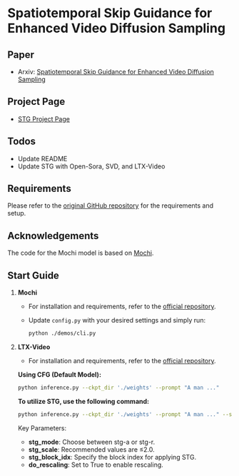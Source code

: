 # Spatiotemporal Skip Guidance for Enhanced Video Diffusion Sampling

## Paper
- Arxiv: [Spatiotemporal Skip Guidance for Enhanced Video Diffusion Sampling](https://arxiv.org/abs/2411.18664)

## Project Page
- [STG Project Page](https://junhahyung.github.io/STGuidance)

## Todos
- Update README
- Update STG with Open-Sora, SVD, and LTX-Video

## Requirements
Please refer to the [original GitHub repository](https://github.com/genmoai/mochi?tab=readme-ov-file) for the requirements and setup.

## Acknowledgements
The code for the Mochi model is based on [Mochi](https://github.com/genmoai/mochi?tab=readme-ov-file).

## Start Guide
1. **Mochi**
   - For installation and requirements, refer to the [official repository](https://github.com/genmoai/mochi).
     
   - Update `config.py` with your desired settings and simply run:
     ```bash
     python ./demos/cli.py
     ```

2. **LTX-Video**
   - For installation and requirements, refer to the [official repository](https://github.com/Lightricks/LTX-Video).

   **Using CFG (Default Model):**
   ```bash
   python inference.py --ckpt_dir './weights' --prompt "A man ..."
   ```

   **To utilize STG, use the following command:**
   ```bash
   python inference.py --ckpt_dir './weights' --prompt "A man ..." --stg_mode stg-a --stg_scale 1.0 --stg_block_idx 19 --do_rescaling True
   ```
   Key Parameters:
   - **stg_mode**: Choose between stg-a or stg-r.
   - **stg_scale**: Recommended values are ≤2.0.
   - **stg_block_idx**: Specify the block index for applying STG.
   - **do_rescaling**: Set to True to enable rescaling.
